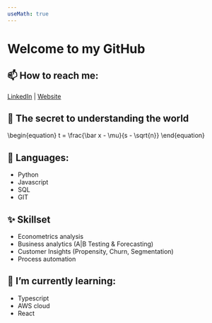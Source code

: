 ```yaml
---
useMath: true
---
```


# Welcome to my GitHub

## 📫 How to reach me: 
[LinkedIn](https://www.linkedin.com/in/brad-webb-101/) |
[Website](https://bradwebb101.com)

## 🔭 The secret to understanding the world

<div class='math'>
\begin{equation}
t = \frac{\bar x - \mu}{s - \sqrt{n}}
\end{equation}
</div>

## :mega: Languages:

* Python
* Javascript
* SQL
* GIT

## ✨ Skillset

* Econometrics analysis
* Business analytics (A|B Testing & Forecasting)
* Customer Insights (Propensity, Churn, Segmentation)
* Process automation

## 🌱 I’m currently learning:

* Typescript
* AWS cloud
* React

